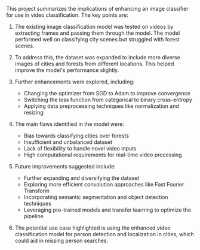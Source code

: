 This project summarizes the implications of enhancing an image classifier for use in video classification. The key points are:

1. The existing image classification model was tested on videos by extracting frames and passing them through the model. The model performed well on classifying city scenes but struggled with forest scenes.

2. To address this, the dataset was expanded to include more diverse images of cities and forests from different locations. This helped improve the model's performance slightly.

3. Further enhancements were explored, including:
   - Changing the optimizer from SGD to Adam to improve convergence
   - Switching the loss function from categorical to binary cross-entropy
   - Applying data preprocessing techniques like normalization and resizing

4. The main flaws identified in the model were:
   - Bias towards classifying cities over forests
   - Insufficient and unbalanced dataset
   - Lack of flexibility to handle novel video inputs
   - High computational requirements for real-time video processing

5. Future improvements suggested include:
   - Further expanding and diversifying the dataset
   - Exploring more efficient convolution approaches like Fast Fourier Transform
   - Incorporating semantic segmentation and object detection techniques
   - Leveraging pre-trained models and transfer learning to optimize the pipeline

6. The potential use case highlighted is using the enhanced video classification model for person detection and localization in cities, which could aid in missing person searches.
